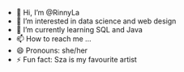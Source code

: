 - 👋 Hi, I’m @RinnyLa
- 👀 I’m interested in data science and web design
- 🌱 I’m currently learning SQL and Java
- 📫 How to reach me ...
- 😄 Pronouns: she/her
- ⚡ Fun fact: Sza is my favourite artist

<!---
RinnyLa/RinnyLa is a ✨ special ✨ repository because its `README.md` (this file) appears on your GitHub profile.
You can click the Preview link to take a look at your changes.
--->
